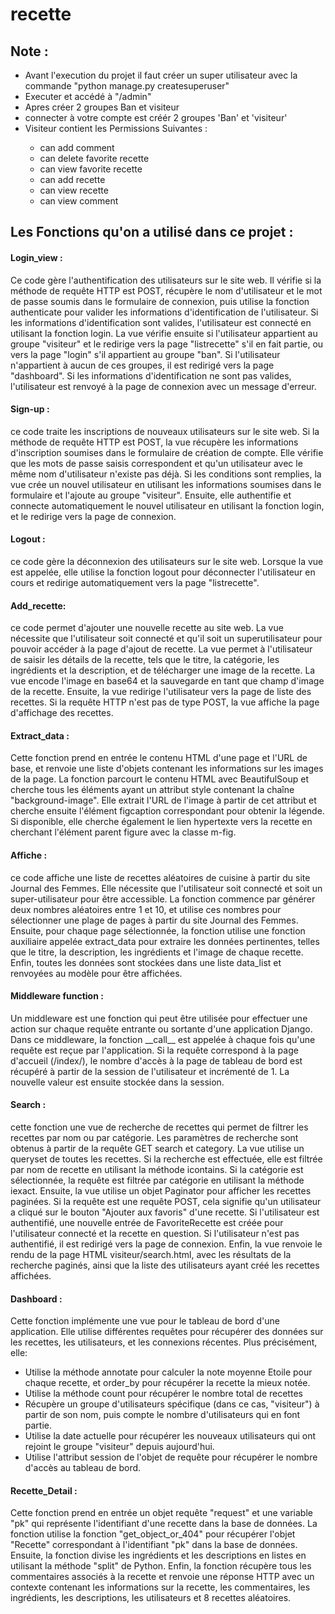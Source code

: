 # recette
<h2>Note :</h2>
<ul>
  <li>Avant l'execution du projet il faut créer un super utilisateur avec la commande "python manage.py createsuperuser"</li>
  <li>Executer et accédé à "/admin"</li>
  <li>Apres créer 2 groupes Ban et visiteur </li>
  <li>connecter à votre compte est créér 2 groupes 'Ban' et 'visiteur'</li>
  <li>Visiteur contient les Permissions Suivantes :</li>
  <ul>
    <li>can add comment</li>
    <li>can delete favorite recette</li>
    <li>can view favorite recette</li>
    <li>can add recette</li>
    <li>can view recette</li>
    <li>can view comment</li>
   </ul>
</ul>


<h2>Les Fonctions qu'on a utilisé dans ce projet :</h2>

<h4>Login_view :</h4>
<p>Ce code gère l'authentification des utilisateurs sur le site web. Il vérifie si la méthode de
requête HTTP est POST, récupère le nom d'utilisateur et le mot de passe soumis dans le
formulaire de connexion, puis utilise la fonction authenticate pour valider les informations
d'identification de l'utilisateur. Si les informations d'identification sont valides, l'utilisateur
est connecté en utilisant la fonction login. La vue vérifie ensuite si l'utilisateur appartient
au groupe "visiteur" et le redirige vers la page "listrecette" s'il en fait partie, ou vers la page
"login" s'il appartient au groupe "ban". Si l'utilisateur n'appartient à aucun de ces groupes, il
est redirigé vers la page "dashboard". Si les informations d'identification ne sont pas valides,
l'utilisateur est renvoyé à la page de connexion avec un message d'erreur.</p>

<h4>Sign-up :</h4>
<p>ce code traite les inscriptions de nouveaux utilisateurs sur le site web. Si la méthode de
requête HTTP est POST, la vue récupère les informations d'inscription soumises dans le
formulaire de création de compte. Elle vérifie que les mots de passe saisis correspondent et
qu'un utilisateur avec le même nom d'utilisateur n'existe pas déjà. Si les conditions sont
remplies, la vue crée un nouvel utilisateur en utilisant les informations soumises dans le
formulaire et l'ajoute au groupe "visiteur". Ensuite, elle authentifie et connecte
automatiquement le nouvel utilisateur en utilisant la fonction login, et le redirige vers la
page de connexion.
</p>

<h4>Logout :</h4>
<p>ce code gère la déconnexion des utilisateurs sur le site web. Lorsque la vue est appelée, elle
utilise la fonction logout pour déconnecter l'utilisateur en cours et redirige
automatiquement vers la page "listrecette".
</p>

<h4>Add_recette:</h4>
<p>ce code permet d'ajouter une nouvelle recette au site web. La vue nécessite que l'utilisateur
soit connecté et qu'il soit un superutilisateur pour pouvoir accéder à la page d'ajout de
recette. La vue permet à l'utilisateur de saisir les détails de la recette, tels que le titre, la
catégorie, les ingrédients et la description, et de télécharger une image de la recette. La vue
encode l'image en base64 et la sauvegarde en tant que champ d'image de la recette.
Ensuite, la vue redirige l'utilisateur vers la page de liste des recettes. Si la requête HTTP n'est
pas de type POST, la vue affiche la page d'affichage des recettes.</p>


<h4>Extract_data :</h4>
<p>Cette fonction prend en entrée le contenu HTML d'une page et l'URL de base, et renvoie
une liste d'objets contenant les informations sur les images de la page.
La fonction parcourt le contenu HTML avec BeautifulSoup et cherche tous les éléments
ayant un attribut style contenant la chaîne "background-image". Elle extrait l'URL de
l'image à partir de cet attribut et cherche ensuite l'élément figcaption correspondant
pour obtenir la légende. Si disponible, elle cherche également le lien hypertexte vers la
recette en cherchant l'élément parent figure avec la classe m-fig.</p>

<h4>Affiche :</h4>
<p>ce code affiche une liste de recettes aléatoires de cuisine à partir du site Journal des
Femmes. Elle nécessite que l'utilisateur soit connecté et soit un super-utilisateur pour être
accessible.
La fonction commence par générer deux nombres aléatoires entre 1 et 10, et utilise ces
nombres pour sélectionner une plage de pages à partir du site Journal des Femmes. Ensuite,
pour chaque page sélectionnée, la fonction utilise une fonction auxiliaire appelée
extract_data pour extraire les données pertinentes, telles que le titre, la description, les
ingrédients et l'image de chaque recette.
Enfin, toutes les données sont stockées dans une liste data_list et renvoyées au modèle
pour être affichées.</p>

<h4>Middleware function :</h4>
<p>Un middleware est une fonction qui peut être utilisée pour effectuer une action sur chaque
requête entrante ou sortante d'une application Django.
Dans ce middleware, la fonction __call__ est appelée à chaque fois qu'une requête est
reçue par l'application. Si la requête correspond à la page d'accueil (/index/), le nombre
d'accès à la page de tableau de bord est récupéré à partir de la session de l'utilisateur et
incrémenté de 1. La nouvelle valeur est ensuite stockée dans la session.</p>

<h4>Search :</h4>
<p>cette fonction une vue de recherche de recettes qui permet de filtrer les recettes par nom
ou par catégorie. Les paramètres de recherche sont obtenus à partir de la requête GET
search et category.
La vue utilise un queryset de toutes les recettes. Si la recherche est effectuée, elle est
filtrée par nom de recette en utilisant la méthode icontains. Si la catégorie est
sélectionnée, la requête est filtrée par catégorie en utilisant la méthode iexact.
Ensuite, la vue utilise un objet Paginator pour afficher les recettes paginées. Si la requête
est une requête POST, cela signifie qu'un utilisateur a cliqué sur le bouton "Ajouter aux
favoris" d'une recette. Si l'utilisateur est authentifié, une nouvelle entrée de
FavoriteRecette est créée pour l'utilisateur connecté et la recette en question. Si
l'utilisateur n'est pas authentifié, il est redirigé vers la page de connexion.
Enfin, la vue renvoie le rendu de la page HTML visiteur/search.html, avec les résultats
de la recherche paginés, ainsi que la liste des utilisateurs ayant créé les recettes affichées.
</p>

<h4>Dashboard :</h4>
<p>Cette fonction implémente une vue pour le tableau de bord d'une application. Elle utilise
différentes requêtes pour récupérer des données sur les recettes, les utilisateurs, et les
connexions récentes. Plus précisément, elle:
<ul>
  <li>Utilise la méthode annotate pour calculer la note moyenne Etoile pour chaque
  recette, et order_by pour récupérer la recette la mieux notée.</li>
  <li>Utilise la méthode count pour récupérer le nombre total de recettes</li>
  <li>Récupère un groupe d'utilisateurs spécifique (dans ce cas, "visiteur") à partir de son
  nom, puis compte le nombre d'utilisateurs qui en font partie.</li>
  <li>Utilise la date actuelle pour récupérer les nouveaux utilisateurs qui ont rejoint le
  groupe "visiteur" depuis aujourd'hui.</li>
  <li>Utilise l'attribut session de l'objet de requête pour récupérer le nombre d'accès au
  tableau de bord.</li>
</ul>
</p>

<h4>Recette_Detail :</h4>
<p>Cette fonction prend en entrée un objet requête "request" et une variable "pk" qui
représente l'identifiant d'une recette dans la base de données. La fonction utilise la fonction
"get_object_or_404" pour récupérer l'objet "Recette" correspondant à l'identifiant "pk"
dans la base de données. Ensuite, la fonction divise les ingrédients et les descriptions en
listes en utilisant la méthode "split" de Python. Enfin, la fonction récupère tous les
commentaires associés à la recette et renvoie une réponse HTTP avec un contexte
contenant les informations sur la recette, les commentaires, les ingrédients, les
descriptions, les utilisateurs et 8 recettes aléatoires.</p>
